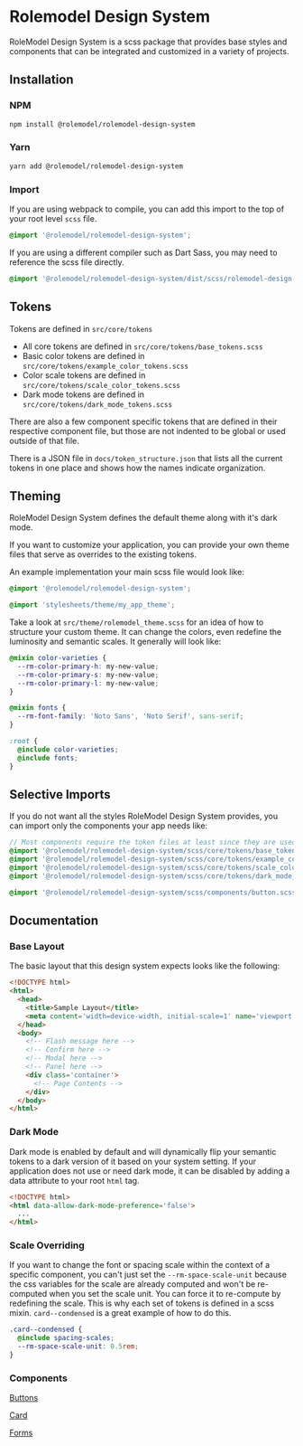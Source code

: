 # Rolemodel Design System

RoleModel Design System is a scss package that provides base styles and components that can be integrated and customized in a variety of projects.

## Installation

### NPM
```sh
npm install @rolemodel/rolemodel-design-system
```

### Yarn
```sh
yarn add @rolemodel/rolemodel-design-system
```

### Import

If you are using webpack to compile, you can add this import to the top of your root level `scss` file.
```scss
@import '@rolemodel/rolemodel-design-system';
```

If you are using a different compiler such as Dart Sass, you may need to reference the scss file directly.
```scss
@import '@rolemodel/rolemodel-design-system/dist/scss/rolemodel-design-system'
```

## Tokens

Tokens are defined in `src/core/tokens`

- All core tokens are defined in `src/core/tokens/base_tokens.scss`
- Basic color tokens are defined in `src/core/tokens/example_color_tokens.scss`
- Color scale tokens are defined in `src/core/tokens/scale_color_tokens.scss`
- Dark mode tokens are defined in `src/core/tokens/dark_mode_tokens.scss`

There are also a few component specific tokens that are defined in their respective component file, but those are not indented to be global or used outside of that file.

There is a JSON file in `docs/token_structure.json` that lists all the current tokens in one place and shows how the names indicate organization.

## Theming

RoleModel Design System defines the default theme along with it's dark mode.

If you want to customize your application, you can provide your own theme files that serve as overrides to the existing tokens.

An example implementation your main scss file would look like:

```scss
@import '@rolemodel/rolemodel-design-system';

@import 'stylesheets/theme/my_app_theme';
```

Take a look at `src/theme/rolemodel_theme.scss` for an idea of how to structure your custom theme. It can change the colors, even redefine the luminosity and semantic scales. It generally will look like:

```scss
@mixin color-varieties {
  --rm-color-primary-h: my-new-value;
  --rm-color-primary-s: my-new-value;
  --rm-color-primary-l: my-new-value;
}

@mixin fonts {
  --rm-font-family: 'Noto Sans', 'Noto Serif', sans-serif;
}

:root {
  @include color-varieties;
  @include fonts;
}
```

## Selective Imports

If you do not want all the styles RoleModel Design System provides, you can import only the components your app needs like:

```scss
// Most components require the token files at least since they are used throughout the system.
@import '@rolemodel/rolemodel-design-system/scss/core/tokens/base_tokens';
@import '@rolemodel/rolemodel-design-system/scss/core/tokens/example_color_tokens';
@import '@rolemodel/rolemodel-design-system/scss/core/tokens/scale_color_tokens';
@import '@rolemodel/rolemodel-design-system/scss/core/tokens/dark_mode_tokens';

@import '@rolemodel/rolemodel-design-system/scss/components/button.scss';
```

## Documentation

### Base Layout

The basic layout that this design system expects looks like the following:
```html
<!DOCTYPE html>
<html>
  <head>
    <title>Sample Layout</title>
    <meta content='width=device-width, initial-scale=1' name='viewport' />
  </head>
  <body>
    <!-- Flash message here -->
    <!-- Confirm here -->
    <!-- Modal here -->
    <!-- Panel here -->
    <div class='container'>
      <!-- Page Contents -->
    </div>
  </body>
</html>
```

### Dark Mode

Dark mode is enabled by default and will dynamically flip your semantic tokens to a dark version of it based on your system setting.
If your application does not use or need dark mode, it can be disabled by adding a data attribute to your root `html` tag.

```html
<!DOCTYPE html>
<html data-allow-dark-mode-preference='false'>
  ...
</html>
```

### Scale Overriding

If you want to change the font or spacing scale within the context of a specific component, you can't just set the `--rm-space-scale-unit` because the css variables for the scale are already computed and won't be re-computed when you set the scale unit. You can force it to re-compute by redefining the scale. This is why each set of tokens is defined in a scss mixin. `card--condensed` is a great example of how to do this.

```scss
.card--condensed {
  @include spacing-scales;
  --rm-space-scale-unit: 0.5rem;
}
```

### Components

[Buttons](./docs/components/button/button.md)

[Card](./docs/components/card/card.md)

[Forms](./docs/components/form/form.md)
